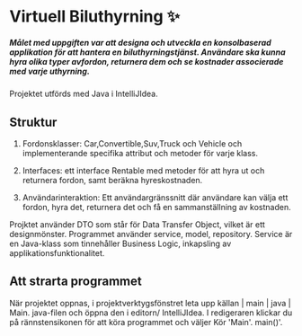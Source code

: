 # Virtuell Biluthyrning ✨
##### Målet med uppgiften var att  designa och utveckla en konsolbaserad applikation för att hantera en biluthyrningstjänst. Användare ska kunna hyra olika typer avfordon, returnera dem och se kostnader associerade med varje uthyrning.
Projektet utförds med Java i IntelliJIdea.

 ## Struktur

1.  Fordonsklasser:
Car,Convertible,Suv,Truck och Vehicle och implementerande specifika attribut och metoder för varje klass.

2. Interfaces:
 ett interface Rentable med metoder för att hyra ut och returnera
fordon, samt beräkna hyreskostnaden.

3. Användarinteraktion:
Ett användargränssnitt där användare kan välja ett fordon, hyra det, returnera det och få en sammanställning av kostnaden.

Projktet använder DTO som står för Data Transfer Object, vilket är ett designmönster. Programmet använder service, model, repository. Service är en Java-klass som tinnehåller Business Logic, inkapsling av applikationsfunktionalitet.



## Att strarta programmet
När projektet oppnas, i projektverktygsfönstret  leta upp källan | main | java | Main. java-filen och öppna den i editorn/ IntelliJIdea. I redigeraren klickar du på rännstensikonen för att köra programmet och väljer Kör 'Main'. main()'.

